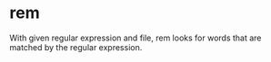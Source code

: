 # rem
With given regular expression and file, rem looks for words that are matched by the regular expression.

